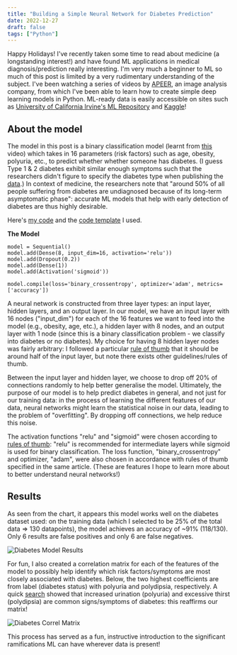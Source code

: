```yaml
---
title: "Building a Simple Neural Network for Diabetes Prediction"
date: 2022-12-27
draft: false
tags: ["Python"]
---
```

Happy Holidays! I've recently taken some time to read about medicine (a longstanding interest!) and have found ML applications in medical diagnosis/prediction really interesting. I'm very much a beginner to ML so much of this post is limited by a very rudimentary understanding of the subject. I've been watching a series of videos by [APEER](https://www.youtube.com/@apeer_micro5558), an image analysis company, from which I've been able to learn how to create simple deep learning models in Python. ML-ready data is easily accessible on sites such as [University of California Irvine's ML Repository](https://archive.ics.uci.edu/ml/datasets.php) and [Kaggle](https://www.kaggle.com/datasets)! 

## About the model

The model in this post is a binary classification model (learnt from [this]("https://www.youtube.com/watch?v=kbkLLPcyU-Q&t=2291s) video) which takes in 16 parameters (risk factors) such as age, obesity, polyuria, etc., to predict whether whether someone has diabetes. (I guess Type 1 & 2 diabetes exhibit similar enough symptoms such that the researchers didn't figure to specify the diabetes type when publishing the [data](https://www.kaggle.com/datasets/andrewmvd/early-diabetes-classification).) In context of medicine, the researchers note that "around 50% of all people suffering from diabetes are undiagnosed because of its long-term asymptomatic phase": accurate ML models that help with early detection of diabetes are thus highly desirable. 

Here's [my code](https://colab.research.google.com/drive/1UwWWSas1DOdTpgz8O7UV8QV98bdi2DDi?usp=sharing) and the [code template](https://colab.research.google.com/drive/1WEZxybgoxQz8Lmp_r6Zq6OHYdvwaz2Df?usp=sharing) I used.

**The Model**

    model = Sequential()
    model.add(Dense(8, input_dim=16, activation='relu')) 
    model.add(Dropout(0.2))
    model.add(Dense(1)) 
    model.add(Activation('sigmoid'))
     
    model.compile(loss='binary_crossentropy', optimizer='adam', metrics=['accuracy'])

A neural network is constructed from three layer types: an input layer, hidden layers, and an output layer. In our model, we have an input layer with 16 nodes ("input_dim") for each of the 16 features we want to feed into the model (e.g., obesity, age, etc.), a hidden layer with 8 nodes, and an output layer with 1 node (since this is a binary classification problem - we classify into diabetes or no diabetes). My choice for having 8 hidden layer nodes was fairly arbitrary: I followed a particular [rule of thumb](https://towardsdatascience.com/17-rules-of-thumb-for-building-a-neural-network-93356f9930af) that it should be around half of the input layer, but note there exists other guidelines/rules of thumb. 

Between the input layer and hidden layer, we choose to drop off 20% of connections randomly to help better generalise the model. Ultimately, the purpose of our model is to help predict diabetes in general, and not just for our training data: in the process of learning the different features of our data, neural networks might learn the statistical noise in our data, leading to the problem of "overfitting". By dropping off connections, we help reduce this noise.

The activation functions "relu" and "sigmoid" were chosen according to [rules of thumb](https://towardsdatascience.com/17-rules-of-thumb-for-building-a-neural-network-93356f9930af): "relu" is recommended for intermediate layers while sigmoid is used for binary classification. The loss function, "binary_crossentropy" and optimizer, "adam", were also chosen in accordance with rules of thumb specified in the same article. (These are features I hope to learn more about to better understand neural networks!)

## Results
As seen from the chart, it appears this model works well on the diabetes dataset used: on the training data (which I selected to be 25% of the total data => 130 datapoints), the model achieves an accuracy of ~91% (118/130). Only 6 results are false positives and only 6 are false negatives.

![Diabetes Model Results](/diabetes-model-results.png)

For fun, I also created a correlation matrix for each of the features of the model to possibly help identify which risk factors/symptoms are most closely associated with diabetes. Below, the two highest coefficients are from label (diabetes status) with polyuria and polydipsia, respectively. A quick [search](https://www.mayoclinic.org/diseases-conditions/diabetes/in-depth/diabetes-symptoms/art-20044248#:~:text=Excessive%20thirst%20and%20increased%20urination%20are%20common%20diabetes%20signs%20and,and%20absorb%20the%20excess%20glucose.) showed that increased urination (polyuria) and excessive thirst (polydipsia) are common signs/symptoms of diabetes: this reaffirms our matrix!

![Diabetes Correl Matrix](/diabetes-correl-matrix.png)

This process has served as a fun, instructive introduction to the significant ramifications ML can have wherever data is present!

